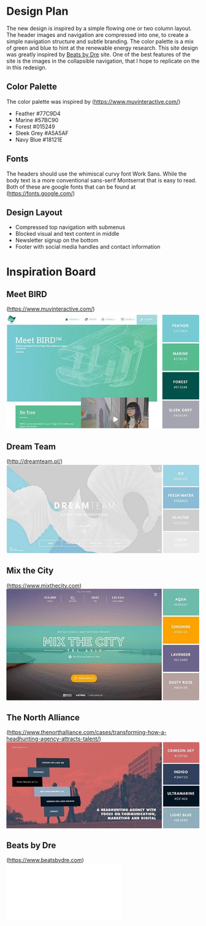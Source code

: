# Design Plan

The new design is inspired by a simple flowing one or two column layout. The header images and navigation are compressed into one, to create a simple navigation structure and subtle branding. The color palette is a mix of green and blue to hint at the renewable energy research. This site design was greatly inspired by [Beats by Dre](https://www.beatsbydre.com) site. One of the best features of the site is the images in the collapsible navigation, that I hope to replicate on the in this redesign.


## Color Palette

The color palette was inspired by (https://www.muvinteractive.com/)
*   Feather #77C9D4
*   Marine #57BC90
*   Forest #015249
*   Sleek Grey #A5A5AF
*   Navy Blue #18121E


## Fonts

The headers should use the whimiscal curvy font Work Sans. While the body text is a more conventional sans-serif Montserrat that is easy to read. Both of these are google fonts that can be found at (https://fonts.google.com/)

## Design Layout

*   Compressed top navigation with submenus
*   Blocked visual and text content in middle
*   Newsletter signup on the bottom
*   Footer with social media handles and contact information


# Inspiration Board

## Meet BIRD
(https://www.muvinteractive.com/) 
![Meet BIRD](inspired/meetbird.png "Meet BIRD")

## Dream Team
(http://dreamteam.pl/)
![Dream Team](inspired/dreamteam.png "dreamteam")

## Mix the City
(https://www.mixthecity.com)
![Mix the City](inspired/mixthecity.png "Mix the City")

## The North Alliance
(https://www.thenorthalliance.com/cases/transforming-how-a-headhunting-agency-attracts-talent/)
![The North Alliance](inspired/northalliance.png "The North Alliance")

## Beats by Dre
(https://www.beatsbydre.com)
![Beats by Dre](inspired/beatsbydre.pdf "Beats by Dre")



